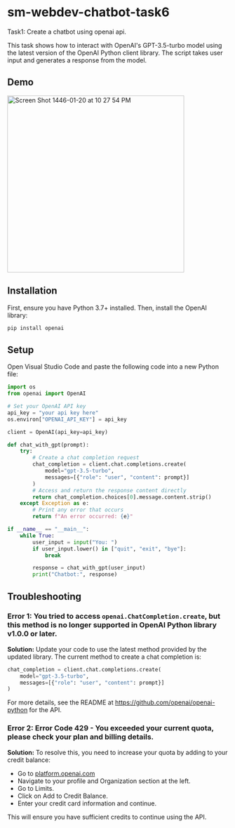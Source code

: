 # sm-webdev-chatbot-task6
Task1: Create a chatbot using openai api.

This task shows how to interact with OpenAI's GPT-3.5-turbo model using the latest version of the OpenAI Python client library. 
The script takes user input and generates a response from the model.

## Demo

<img width="403" alt="Screen Shot 1446-01-20 at 10 27 54 PM" src="https://github.com/user-attachments/assets/abd7e592-84a5-4daa-8bfa-9607a2c329de">

## Installation
First, ensure you have Python 3.7+ installed. Then, install the OpenAI library:

```sh
pip install openai
```

## Setup
Open Visual Studio Code and paste the following code into a new Python file:

```python
import os
from openai import OpenAI

# Set your OpenAI API key
api_key = "your api key here"
os.environ["OPENAI_API_KEY"] = api_key

client = OpenAI(api_key=api_key)

def chat_with_gpt(prompt):
    try:
        # Create a chat completion request
        chat_completion = client.chat.completions.create(
            model="gpt-3.5-turbo",
            messages=[{"role": "user", "content": prompt}]
        )
        # Access and return the response content directly
        return chat_completion.choices[0].message.content.strip()
    except Exception as e:
        # Print any error that occurs
        return f"An error occurred: {e}"

if __name__ == "__main__":
    while True:
        user_input = input("You: ")
        if user_input.lower() in ["quit", "exit", "bye"]:
            break

        response = chat_with_gpt(user_input)
        print("Chatbot:", response)
```

## Troubleshooting


### Error 1: You tried to access `openai.ChatCompletion.create`, but this method is no longer supported in OpenAI Python library v1.0.0 or later.

**Solution:** Update your code to use the latest method provided by the updated library. The current method to create a chat completion is:

```python
chat_completion = client.chat.completions.create(
    model="gpt-3.5-turbo",
    messages=[{"role": "user", "content": prompt}]
)
```
For more details, see the README at https://github.com/openai/openai-python for the API.


### Error 2: Error Code 429 - You exceeded your current quota, please check your plan and billing details.
**Solution:**  To resolve this, you need to increase your quota by adding to your credit balance:

- Go to [platform.openai.com](https://platform.openai.com)
- Navigate to your profile and Organization section at the left.
- Go to Limits.
- Click on Add to Credit Balance.
- Enter your credit card information and continue.
  
This will ensure you have sufficient credits to continue using the API.
